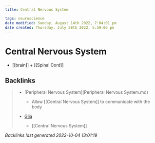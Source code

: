 ```yaml
---
title: Central Nervous System

tags: neuroscience
date modified: Sunday, August 14th 2022, 7:04:01 pm
date created: Thursday, July 28th 2022, 5:59:06 pm
---
```


# Central Nervous System
- [[brain]] + [[Spinal Cord]]

## Backlinks

> - [Peripheral Nervous System](Peripheral Nervous System.md)
>   - Allow [[Central Nervous System]] to communicate with the body
>    
> - [Glia](Glia.md)
>   - [[Central Nervous System]]

_Backlinks last generated 2022-10-04 13:01:19_

